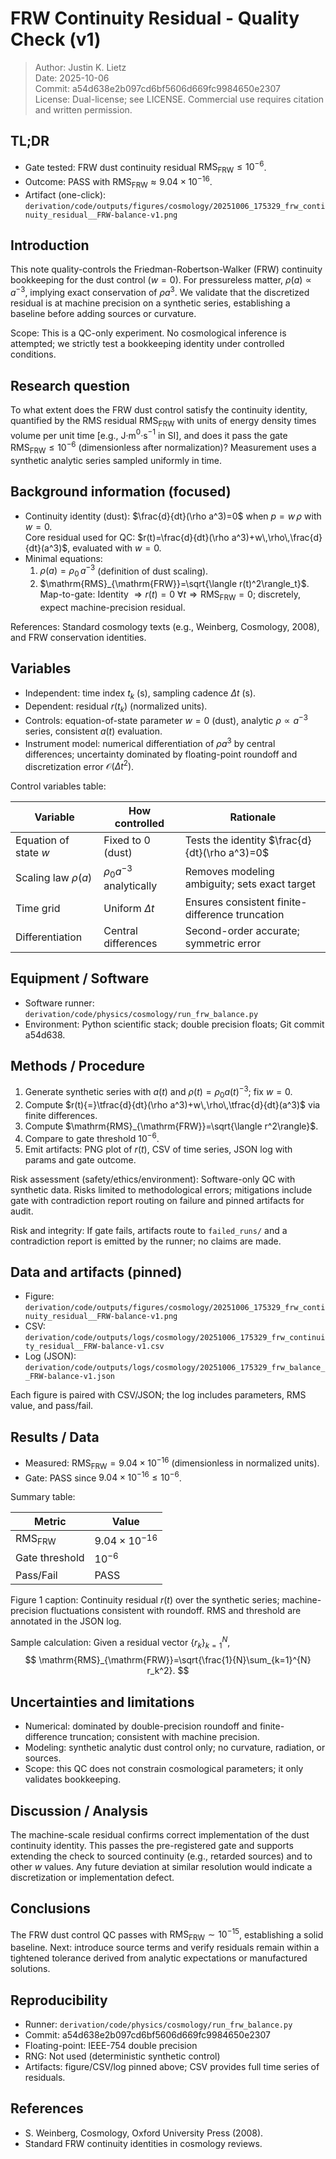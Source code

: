 <!-- DOC-GUARD: REFERENCE -->
# FRW Continuity Residual - Quality Check (v1)

> Author: Justin K. Lietz  
> Date: 2025-10-06  
> Commit: a54d638e2b097cd6bf5606d669fc9984650e2307  
> License: Dual-license; see LICENSE. Commercial use requires citation and written permission.

## TL;DR

- Gate tested: FRW dust continuity residual $\mathrm{RMS}_{\mathrm{FRW}}\le 10^{-6}$.  
- Outcome: PASS with $\mathrm{RMS}_{\mathrm{FRW}}\approx 9.04\times 10^{-16}$.  
- Artifact (one-click): `derivation/code/outputs/figures/cosmology/20251006_175329_frw_continuity_residual__FRW-balance-v1.png`

## Introduction

This note quality-controls the Friedman-Robertson-Walker (FRW) continuity bookkeeping for the dust control ($w=0$). For pressureless matter, $\rho(a) \propto a^{-3}$, implying exact conservation of $\rho a^3$. We validate that the discretized residual is at machine precision on a synthetic series, establishing a baseline before adding sources or curvature.

Scope: This is a QC-only experiment. No cosmological inference is attempted; we strictly test a bookkeeping identity under controlled conditions.

## Research question

To what extent does the FRW dust control satisfy the continuity identity, quantified by the RMS residual $\mathrm{RMS}_{\mathrm{FRW}}$ with units of energy density times volume per unit time [e.g., J·m$^{0}$·s$^{-1}$ in SI], and does it pass the gate $\mathrm{RMS}_{\mathrm{FRW}} \le 10^{-6}$ (dimensionless after normalization)? Measurement uses a synthetic analytic series sampled uniformly in time.

## Background information (focused)

- Continuity identity (dust): $\frac{d}{dt}(\rho a^3)=0$ when $p=w\,\rho$ with $w=0$.  
  Core residual used for QC: $r(t)=\frac{d}{dt}(\rho a^3)+w\,\rho\,\frac{d}{dt}(a^3)$, evaluated with $w=0$.
- Minimal equations:  
  1) $\rho(a)=\rho_0\,a^{-3}$ (definition of dust scaling).  
  2) $\mathrm{RMS}_{\mathrm{FRW}}=\sqrt{\langle r(t)^2\rangle_t}$.  
  Map-to-gate: Identity $\Rightarrow r(t)=0\ \forall t \Rightarrow \mathrm{RMS}_{\mathrm{FRW}}=0$; discretely, expect machine-precision residual.

References: Standard cosmology texts (e.g., Weinberg, Cosmology, 2008), and FRW conservation identities.

## Variables

- Independent: time index $t_k$ (s), sampling cadence $\Delta t$ (s).  
- Dependent: residual $r(t_k)$ (normalized units).  
- Controls: equation-of-state parameter $w{=}0$ (dust), analytic $\rho\propto a^{-3}$ series, consistent $a(t)$ evaluation.  
- Instrument model: numerical differentiation of $\rho a^3$ by central differences; uncertainty dominated by floating-point roundoff and discretization error $\mathcal{O}(\Delta t^2)$.

Control variables table:

| Variable | How controlled | Rationale |
|---|---|---|
| Equation of state $w$ | Fixed to 0 (dust) | Tests the identity $\frac{d}{dt}(\rho a^3)=0$ |
| Scaling law $\rho(a)$ | $\rho_0 a^{-3}$ analytically | Removes modeling ambiguity; sets exact target |
| Time grid | Uniform $\Delta t$ | Ensures consistent finite-difference truncation |
| Differentiation | Central differences | Second-order accurate; symmetric error |

## Equipment / Software

- Software runner: `derivation/code/physics/cosmology/run_frw_balance.py`  
- Environment: Python scientific stack; double precision floats; Git commit a54d638.

## Methods / Procedure

1. Generate synthetic series with $a(t)$ and $\rho(t){=}\rho_0 a(t)^{-3}$; fix $w{=}0$.  
2. Compute $r(t){=}\tfrac{d}{dt}(\rho a^3)+w\,\rho\,\tfrac{d}{dt}(a^3)$ via finite differences.  
3. Compute $\mathrm{RMS}_{\mathrm{FRW}}=\sqrt{\langle r^2\rangle}$.  
4. Compare to gate threshold $10^{-6}$.  
5. Emit artifacts: PNG plot of $r(t)$, CSV of time series, JSON log with params and gate outcome.

Risk assessment (safety/ethics/environment): Software-only QC with synthetic data. Risks limited to methodological errors; mitigations include gate with contradiction report routing on failure and pinned artifacts for audit.

Risk and integrity: If gate fails, artifacts route to `failed_runs/` and a contradiction report is emitted by the runner; no claims are made.

## Data and artifacts (pinned)

- Figure: `derivation/code/outputs/figures/cosmology/20251006_175329_frw_continuity_residual__FRW-balance-v1.png`
- CSV: `derivation/code/outputs/logs/cosmology/20251006_175329_frw_continuity_residual__FRW-balance-v1.csv`
- Log (JSON): `derivation/code/outputs/logs/cosmology/20251006_175329_frw_balance__FRW-balance-v1.json`

Each figure is paired with CSV/JSON; the log includes parameters, RMS value, and pass/fail.

## Results / Data

- Measured: $\mathrm{RMS}_{\mathrm{FRW}}=9.04\times 10^{-16}$ (dimensionless in normalized units).  
- Gate: PASS since $9.04\times 10^{-16} \le 10^{-6}$.

Summary table:

| Metric | Value |
|---|---|
| $\mathrm{RMS}_{\mathrm{FRW}}$ | $9.04\times 10^{-16}$ |
| Gate threshold | $10^{-6}$ |
| Pass/Fail | PASS |

Figure 1 caption: Continuity residual $r(t)$ over the synthetic series; machine-precision fluctuations consistent with roundoff. RMS and threshold are annotated in the JSON log.

Sample calculation: Given a residual vector $\{r_k\}_{k=1}^{N}$,  
$$
\mathrm{RMS}_{\mathrm{FRW}}=\sqrt{\frac{1}{N}\sum_{k=1}^{N} r_k^2}.
$$

## Uncertainties and limitations

- Numerical: dominated by double-precision roundoff and finite-difference truncation; consistent with machine precision.  
- Modeling: synthetic analytic dust control only; no curvature, radiation, or sources.  
- Scope: this QC does not constrain cosmological parameters; it only validates bookkeeping.

## Discussion / Analysis

The machine-scale residual confirms correct implementation of the dust continuity identity. This passes the pre-registered gate and supports extending the check to sourced continuity (e.g., retarded sources) and to other $w$ values. Any future deviation at similar resolution would indicate a discretization or implementation defect.

## Conclusions

The FRW dust control QC passes with $\mathrm{RMS}_{\mathrm{FRW}}\sim10^{-15}$, establishing a solid baseline. Next: introduce source terms and verify residuals remain within a tightened tolerance derived from analytic expectations or manufactured solutions.

## Reproducibility

- Runner: `derivation/code/physics/cosmology/run_frw_balance.py`  
- Commit: a54d638e2b097cd6bf5606d669fc9984650e2307  
- Floating-point: IEEE-754 double precision  
- RNG: Not used (deterministic synthetic control)  
- Artifacts: figure/CSV/log pinned above; CSV provides full time series of residuals.

## References

- S. Weinberg, Cosmology, Oxford University Press (2008).  
- Standard FRW continuity identities in cosmology reviews.
